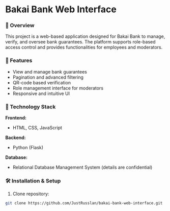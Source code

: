 # Bakai Bank Web Interface

### 🚀 Overview
This project is a web-based application designed for Bakai Bank to manage, verify, and oversee bank guarantees. The platform supports role-based access control and provides functionalities for employees and moderators.

### 📌 Features
- View and manage bank guarantees
- Pagination and advanced filtering
- QR-code based verification
- Role management interface for moderators
- Responsive and intuitive UI

### 🔧 Technology Stack
**Frontend:**
- HTML, CSS, JavaScript

**Backend:**
- Python (Flask)

**Database:**
- Relational Database Management System (details are confidential)

### 🛠️ Installation & Setup
1. Clone repository:
```bash
git clone https://github.com/JustRusslan/bakai-bank-web-interface.git
